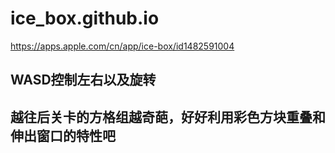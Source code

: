 # ice_box.github.io

<https://apps.apple.com/cn/app/ice-box/id1482591004>

## WASD控制左右以及旋转

## 越往后关卡的方格组越奇葩，好好利用彩色方块重叠和伸出窗口的特性吧
